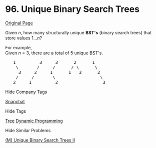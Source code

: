 # 96. Unique Binary Search Trees

[Original Page](https://leetcode.com/problems/unique-binary-search-trees/)

Given _n_, how many structurally unique **BST's** (binary search trees) that store values 1..._n_?

For example,  
Given _n_ = 3, there are a total of 5 unique BST's.

<pre>   1         3     3      2      1
    \       /     /      / \      \
     3     2     1      1   3      2
    /     /       \                 \
   2     1         2                 3
</pre>

<div>

<div id="company_tags" class="btn btn-xs btn-warning">Hide Company Tags</div>

<span class="hidebutton" style="display: inline;">[Snapchat](/company/snapchat/)</span></div>

<div>

<div id="tags" class="btn btn-xs btn-warning">Hide Tags</div>

<span class="hidebutton" style="display: inline;">[Tree](/tag/tree/) [Dynamic Programming](/tag/dynamic-programming/)</span></div>

<div>

<div id="similar" class="btn btn-xs btn-warning">Hide Similar Problems</div>

<span class="hidebutton" style="display: inline;">[(M) Unique Binary Search Trees II](/problems/unique-binary-search-trees-ii/)</span></div>